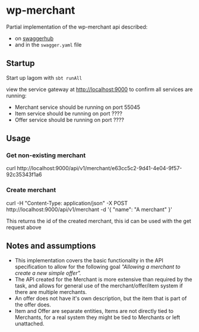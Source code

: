 # wp-merchant

Partial implementation of the wp-merchant api described:
* on [swaggerhub](https://app.swaggerhub.com/apis/erlendaakre/wp-merchant/1.0.2)
* and in the `swagger.yaml` file

## Startup 
Start up lagom with `sbt runAll`

view the service gateway at <http://localhost:9000> to confirm all services are running:
* Merchant service should be running on port 55045
* Item service should be running on port ????
* Offer service should be running on port ????

## Usage

### Get non-existing merchant
curl http://localhost:9000/api/v1/merchant/e63cc5c2-9d41-4e04-9f57-92c35343f1a6

### Create merchant
curl -H "Content-Type: application/json" -X POST http://localhost:9000/api/v1/merchant -d '{ "name": "A merchant" }'

This returns the id of the created merchant, this id can be used with the get request above

## Notes and assumptions

* This implementation covers the basic functionality in the API specification to allow for
  the following goal *"Allowing a merchant to create a new simple offer".*
* The API created for the Merchant is more extensive than required by the task, and allows for general use of the merchant/offer/item system if there are multiple merchants.
* An offer does not have it's own description, but the item that is part of the offer does.
* Item and Offer are separate entities, Items are not directly tied to Merchants, for a real system they might be tied to Merchants or left unattached.
